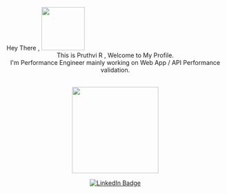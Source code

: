 <div id="header" align="left">
Hey There , <img src="https://media.giphy.com/media/OpBA2nKQog7LENz8Of/giphy.gif" width="100">
</div>

<div id="header" align="center">
This is Pruthvi R , Welcome to My Profile. <br />
I'm Performance Engineer mainly working on Web App / API Performance validation. 
 
 <br /><img src="https://media.giphy.com/media/lPiswxr19ibbJJWJE1/giphy-downsized-large.gif" width="200">
</div>

<div id="badges" align="center">
  <a href="your-linkedin-URL">
    <img src="https://img.shields.io/badge/LinkedIn-blue?style=for-the-badge&logo=linkedin&logoColor=white" alt="LinkedIn Badge"/>
  </a>
</div>

  
  









